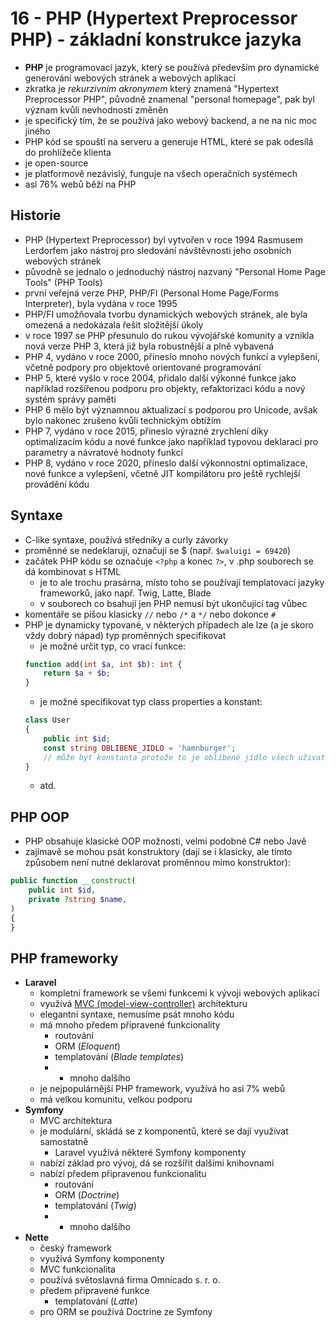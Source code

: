 # 16 - PHP (Hypertext Preprocessor PHP) - základní konstrukce jazyka
- **PHP** je programovací jazyk, který se používá především pro dynamické generování webových stránek a webových aplikací
- zkratka je *rekurzivním akronymem* který znamená "Hypertext Preprocessor PHP", původně znamenal "personal homepage", pak byl význam kvůli nevhodnosti změněn
- je specifický tím, že se používá jako webový backend, a ne na nic moc jiného 
- PHP kód se spouští na serveru a generuje HTML, které se pak odesílá do prohlížeče klienta
- je open-source
- je platformově nezávislý, funguje na všech operačních systémech
- asi 76% webů běží na PHP
## Historie
- PHP (Hypertext Preprocessor) byl vytvořen v roce 1994 Rasmusem Lerdorfem jako nástroj pro sledování návštěvnosti jeho osobních webových stránek
- původně se jednalo o jednoduchý nástroj nazvaný "Personal Home Page Tools" (PHP Tools)
- první veřejná verze PHP, PHP/FI (Personal Home Page/Forms Interpreter), byla vydána v roce 1995
- PHP/FI umožňovala tvorbu dynamických webových stránek, ale byla omezená a nedokázala řešit složitější úkoly
- v roce 1997 se PHP přesunulo do rukou vývojářské komunity a vznikla nová verze PHP 3, která již byla robustnější a plně vybavená
- PHP 4, vydáno v roce 2000, přineslo mnoho nových funkcí a vylepšení, včetně podpory pro objektově orientované programování
- PHP 5, které vyšlo v roce 2004, přidalo další výkonné funkce jako například rozšířenou podporu pro objekty, refaktorizaci kódu a nový systém správy paměti
- PHP 6 mělo být významnou aktualizací s podporou pro Unicode, avšak bylo nakonec zrušeno kvůli technickým obtížím
- PHP 7, vydáno v roce 2015, přineslo výrazné zrychlení díky optimalizacím kódu a nové funkce jako například typovou deklaraci pro parametry a návratové hodnoty funkcí
- PHP 8, vydáno v roce 2020, přineslo další výkonnostní optimalizace, nové funkce a vylepšení, včetně JIT kompilátoru pro ještě rychlejší provádění kódu
## Syntaxe
- C-like syntaxe, používá středníky a curly závorky
- proměnné se nedeklarují, označují se $ (např. `$waluigi = 69420`)
- začátek PHP kódu se označuje `<?php` a konec `?>`, v .php souborech se dá kombinovat s HTML
	- je to ale trochu prasárna, místo toho se používají templatovací jazyky frameworků, jako např. Twig, Latte, Blade
	- v souborech co bsahují jen PHP nemusí být ukončující tag vůbec
- komentáře se píšou klasicky `//` nebo `/*` a `*/` nebo dokonce `#`
- PHP je dynamicky typované, v některých případech ale lze (a je skoro vždy dobrý nápad) typ proměnných specifikovat
	- je možné určit typ, co vrací funkce:
	```php
	function add(int $a, int $b): int {
	    return $a + $b;
	}
	```
	- je možné specifikovat typ class properties a konstant:
	```php
	class User
	{
	    public int $id;
	    const string OBLIBENE_JIDLO = 'hamnburger';
	    // může být konstanta protože to je oblíbené jídlo všech uživatelů
	}
	```
	- atd.
## PHP OOP
- PHP obsahuje klasické OOP možnosti, velmi podobné C# nebo Javě
- zajímavě se mohou psát konstruktory (dají se i klasicky, ale tímto způsobem není nutné deklarovat proměnnou mimo konstruktor):
```php
public function __construct(
	public int $id,
	private ?string $name,
)
{
}
```
## PHP frameworky
- **Laravel**
	- kompletní framework se všemi funkcemi k vývoji webových aplikací
	- využívá [MVC (model-view-controller)](https://en.wikipedia.org/wiki/Model%E2%80%93view%E2%80%93controller) architekturu
	- elegantní syntaxe, nemusíme psát mnoho kódu
	- má mnoho předem připravené funkcionality
		- routování
		- ORM (*Eloquent*)
		- templatování (*Blade templates*)
		- + mnoho dalšího
	- je nejpopulárnější PHP framework, využívá ho asi 7% webů
	- má velkou komunitu, velkou podporu
- **Symfony**
	- MVC architektura
	- je modulární, skládá se z komponentů, které se dají využívat samostatně
		- Laravel využívá některé Symfony komponenty
	- nabízí základ pro vývoj, dá se rozšířit dalšími knihovnami
	- nabízí předem připravenou funkcionalitu
		- routování
		- ORM (*Doctrine*) 
		- templatování (*Twig*)
		- + mnoho dalšího
- **Nette**
	- český framework
	- využívá Symfony komponenty
	- MVC funkcionalita
	- používá světoslavná firma Omnicado s. r. o.
	- předem připravené funkce
		- templatování (*Latte*)
	- pro ORM se používá Doctrine ze Symfony